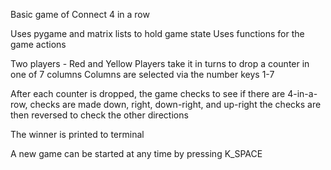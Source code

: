 Basic game of Connect 4 in a row

Uses pygame and matrix lists to hold game state
Uses functions for the game actions

Two players - Red and Yellow
Players take it in turns to drop a counter in one of 7 columns
Columns are selected via the number keys 1-7

After each counter is dropped, the game checks to see if there
are 4-in-a-row, checks are made down, right, down-right, and up-right
the checks are then reversed to check the other directions

The winner is printed to terminal

A new game can be started at any time by pressing K_SPACE
